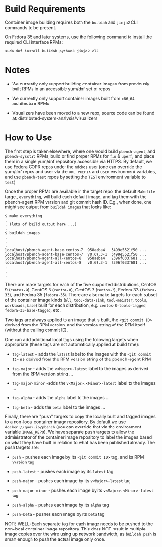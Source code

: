 # Build Requirements

Container image building requires both the `buildah` and `jinja2` CLI
commands to be present.

On Fedora 35 and later systems, use the following command to install the
required CLI interface RPMs:

    sudo dnf install buildah python3-jinja2-cli

# Notes

  * We currently only support building container images from previously
    built RPMs in an accessible yum/dnf set of repos

  * We currently only support container images built from `x86_64`
    architecture RPMs

  * Visualizers have been moved to a new repo, source code can be found
    at: [distributed-system-analysis/visualizers](https://github.com/distributed-system-analysis/visualizers)

# How to Use

The first step is taken elsewhere, where one would build `pbench-agent`,
and `pbench-sysstat` RPMs, build or find proper RPMs for `fio` & `uperf`,
and place them in a single yum/dnf repository accessible via HTTPS.  By
default, we use Fedora COPR repos under the `ndokos` user (one can
override the yum/dnf repos and user via the `URL_PREFIX` and `USER`
environment variables, and use `pbench-test` repos by setting the `TEST`
environment variable to `test`).

Once the proper RPMs are available in the target repo, the default
`Makefile` target, `everything`, will build each default image, and tag
them with the pbench-agent RPM version and git commit hash ID.  E.g.,
when done, one might see output from `buildah images` that looks like:

```
$ make everything
.
. (lots of build output here ...)
.
$ buildah images
.
.
.
localhost/pbench-agent-base-centos-7  958aeba4   5499e5521f50 ...
localhost/pbench-agent-base-centos-7  v0.69.3-1  5499e5521f50 ...
localhost/pbench-agent-all-centos-8   958aeba4   9396f0337681 ...
localhost/pbench-agent-all-centos-8   v0.69.3-1  9396f0337681 ...
.
.
.
```

There are make targets for each of the five supported distributions,
CentOS 9 (`centos-9`), CentOS 8 (`centos-8`), CentOS 7 (`centos-7`),
Fedora 33 (`fedora-33`), and Fedora 35 (`fedora-35`).  There are also
make targets for each subset of the container image kinds (`all`,
`tool-data-sink`, `tool-meister`, `tools`, `workloads`, `base`) built
for each distribution, e.g. `centos-8-tools-tagged`,
`fedora-35-base-tagged`, etc.

Two tags are always applied to an image that is built, the `<git
commit ID>` derived from the RPM version, and the version string of
the RPM itself (without the trailing commit ID).

One can add additional local tags using the following targets when
appropriate (these tags are not automatically applied at build time):

 * `tag-latest` - adds the `latest` label to the images with the
   `<git commit ID>` as derived from the RPM version string of the
   pbench-agent RPM

 * `tag-major` - adds the `v<Major>-latest` label to the images
   as derived from the RPM version string ...

 * `tag-major-minor` -adds the `v<Major>.<Minor>-latest` label to
   the images ...

 * `tag-alpha` - adds the `alpha` label to the images ...

 * `tag-beta` - adds the `beta` label to the images ...

Finally, there are "push" targets to copy the locally built and
tagged images to a non-local container image repository.  By default
we use `docker://quay.io/pbench` (you can override that via the
environment variable `IMAGE_REPO`).  We have separate push targets to
allow the administrator of the container image repository to label the
images based on what they have built in relation to what has been
published already.  The push targets are:

 * `push` - pushes each image by its `<git commit ID>` tag,
   and its RPM version tag

 * `push-latest` - pushes each image by its `latest` tag

 * `push-major` - pushes each image by its `v<Major>-latest` tag

 * `push-major-minor` - pushes each image by its `v<Major>.<Minor>-latest` tag

 * `push-alpha` - pushes each image by its `alpha` tag

 * `push-beta` - pushes each image by its `beta` tag

NOTE WELL: Each separate tag for each image needs to be pushed to
the non-local container image repository.  This does NOT result in
multiple image copies over the wire using up network bandwidth, as
`buildah push` is smart enough to push the actual image only once.

